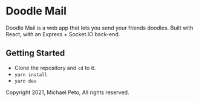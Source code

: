 # Doodle Mail

Doodle Mail is a web app that lets you send your friends doodles.
Built with React, with an Express + Socket.IO back-end.

## Getting Started
* Clone the repository and `cd` to it.
* `yarn install`
* `yarn dev`

Copyright 2021, Michael Peto, All rights reserved.
